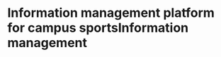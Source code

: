 Information management platform for campus sportsInformation management
=======================================================================
